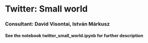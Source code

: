 # Twitter: Small world
### Consultant: David Visontai, István Márkusz 


#### See the notebook twitter_small_world.ipynb for further description
